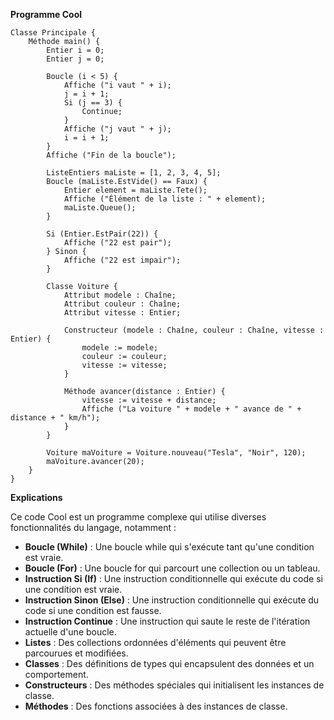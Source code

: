 **Programme Cool**

```cool
Classe Principale {
    Méthode main() {
        Entier i = 0;
        Entier j = 0;

        Boucle (i < 5) {
            Affiche ("i vaut " + i);
            j = i + 1;
            Si (j == 3) {
                Continue;
            }
            Affiche ("j vaut " + j);
            i = i + 1;
        }
        Affiche ("Fin de la boucle");

        ListeEntiers maListe = [1, 2, 3, 4, 5];
        Boucle (maListe.EstVide() == Faux) {
            Entier element = maListe.Tete();
            Affiche ("Élément de la liste : " + element);
            maListe.Queue();
        }

        Si (Entier.EstPair(22)) {
            Affiche ("22 est pair");
        } Sinon {
            Affiche ("22 est impair");
        }

        Classe Voiture {
            Attribut modele : Chaîne;
            Attribut couleur : Chaîne;
            Attribut vitesse : Entier;

            Constructeur (modele : Chaîne, couleur : Chaîne, vitesse : Entier) {
                modele := modele;
                couleur := couleur;
                vitesse := vitesse;
            }

            Méthode avancer(distance : Entier) {
                vitesse := vitesse + distance;
                Affiche ("La voiture " + modele + " avance de " + distance + " km/h");
            }
        }

        Voiture maVoiture = Voiture.nouveau("Tesla", "Noir", 120);
        maVoiture.avancer(20);
    }
}
```

**Explications**

Ce code Cool est un programme complexe qui utilise diverses fonctionnalités du langage, notamment :

* **Boucle (While)** : Une boucle while qui s'exécute tant qu'une condition est vraie.
* **Boucle (For)** : Une boucle for qui parcourt une collection ou un tableau.
* **Instruction Si (If)** : Une instruction conditionnelle qui exécute du code si une condition est vraie.
* **Instruction Sinon (Else)** : Une instruction conditionnelle qui exécute du code si une condition est fausse.
* **Instruction Continue** : Une instruction qui saute le reste de l'itération actuelle d'une boucle.
* **Listes** : Des collections ordonnées d'éléments qui peuvent être parcourues et modifiées.
* **Classes** : Des définitions de types qui encapsulent des données et un comportement.
* **Constructeurs** : Des méthodes spéciales qui initialisent les instances de classe.
* **Méthodes** : Des fonctions associées à des instances de classe.